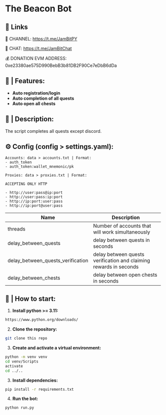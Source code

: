 # The Beacon Bot

## 🔗 Links

🔔 CHANNEL: https://t.me/JamBitPY

💬 CHAT: https://t.me/JamBitChat

💰 DONATION EVM ADDRESS: 0xe23380ae575D990BebB3b81DB2F90Ce7eDbB6dDa

## 🤖 | Features:
- **Auto registration/login**
- **Auto completion of all quests**
- **Auto open all chests**


## 📝 | Description:
The script completes all quests except discord.


## ⚙️ Config (config > settings.yaml):

```
Accounts: data > accounts.txt | Format:
- auth_token
- auth_token:wallet_mnemonic/pk

Proxies: data > proxies.txt | Format:

ACCEPTING ONLY HTTP 

- http://user:pass@ip:port
- http://user:pass:ip:port
- http://ip:port:user:pass
- http://ip:port@user:pass
```


| Name              | Description                                                       |
|-------------------|-------------------------------------------------------------------|
| threads           | Number of accounts that will work simultaneously                  |
| delay_between_quests       | delay between quests in seconds                                   |
| delay_between_quests_verification       | delay between quests verification and claiming rewards in seconds |
| delay_between_chests       | delay between open chests in seconds                              |



## 🚀 | How to start:
1. **Install python >= 3.11:**
```bash
https://www.python.org/downloads/
```
2. **Clone the repository:**
```bash
git clone this repo
```
3. **Create and activate a virtual environment:**
```bash
python -m venv venv
cd venv/Scripts
activate
cd ../..
```
3. **Install dependencies:**

```bash
pip install -r requirements.txt
```
4. **Run the bot:**
```bash
python run.py
```
